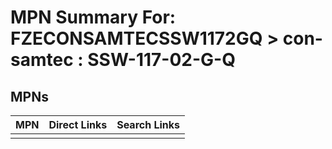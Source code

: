 



# MPN Summary For: FZECONSAMTECSSW1172GQ > con-samtec : SSW-117-02-G-Q

## MPNs
  

|MPN|Direct Links|Search Links|
| :--- | :--- | :--- |
||||
